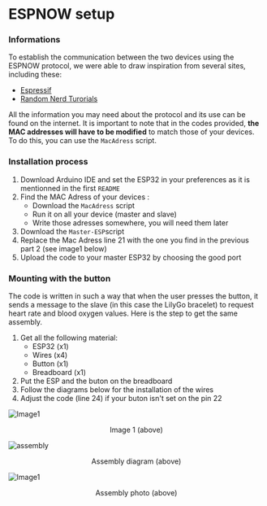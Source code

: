 # ESPNOW setup

### Informations
To establish the communication between the two devices using the ESPNOW protocol, we were able to draw inspiration from several sites, including these:
  - [Espressif](https://docs.espressif.com/projects/esp-idf/en/latest/esp32/api-reference/network/esp_now.html)
  - [Random Nerd Turorials](https://randomnerdtutorials.com/esp-now-esp32-arduino-ide/)  
  
All the information you may need about the protocol and its use can be found on the internet.
It is important to note that in the codes provided, **the MAC addresses will have to be modified** to match those of your devices. To do this, you can use the `MacAdress` script.

### Installation process
1. Download Arduino IDE and set the ESP32 in your preferences as it is mentionned in the first `README`
2. Find the MAC Adress of your devices :
    - Download the `MacAdress` script
    - Run it on all your device (master and slave)
    - Write those adresses somewhere, you will need them later
4. Download the `Master-ESP`script
5. Replace the Mac Adress line 21 with the one you find in the previous part 2 (see image1 below)
6. Upload the code to your master ESP32 by choosing the good port

### Mounting with the button
The code is written in such a way that when the user presses the button, it sends a message to the slave (in this case the LilyGo bracelet) to request heart rate and blood oxygen values. Here is the step to get the same assembly.
 
1. Get all the following material:
    - ESP32 (x1)
    - Wires (x4)
    - Button (x1)
    - Breadboard (x1)
2. Put the ESP and the buton on the breadboard
3. Follow the diagrams below for the installation of the wires
4. Adjust the code (line 24) if your buton isn't set on the pin 22  
  
![Image1](https://user-images.githubusercontent.com/103428967/162972124-e1a6ab04-90ca-44b2-9bd2-a3c3e4be9ebe.png)  
<p align="center">Image 1 (above)</p>  
  
  
![assembly](https://user-images.githubusercontent.com/103428967/162979987-2b3e5fac-1b02-4340-a2bd-19c390f4c9af.png)
<p align="center">Assembly diagram (above)</p>  
  
  
![Image1](https://user-images.githubusercontent.com/103428967/162970406-de1ad2a5-8d0d-4c6a-b4da-f8db659338b3.jpg) 
<p align="center">Assembly photo (above)</p>  
